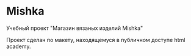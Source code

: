# Mishka
Учебный проект "Магазин вязаных изделий Mishka"

Проект сделан по макету, находящемуся в публичном доступе html academy.

